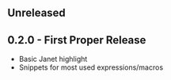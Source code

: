 ## Unreleased

## 0.2.0 - First Proper Release
 * Basic Janet highlight
 * Snippets for most used expressions/macros
